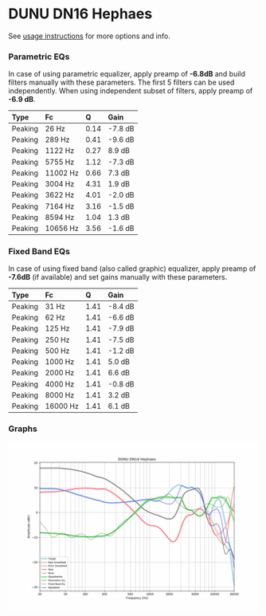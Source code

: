 # DUNU DN16 Hephaes
See [usage instructions](https://github.com/jaakkopasanen/AutoEq#usage) for more options and info.

### Parametric EQs
In case of using parametric equalizer, apply preamp of **-6.8dB** and build filters manually
with these parameters. The first 5 filters can be used independently.
When using independent subset of filters, apply preamp of **-6.9 dB**.

| Type    | Fc       |    Q | Gain    |
|:--------|:---------|:-----|:--------|
| Peaking | 26 Hz    | 0.14 | -7.8 dB |
| Peaking | 289 Hz   | 0.41 | -9.6 dB |
| Peaking | 1122 Hz  | 0.27 | 8.9 dB  |
| Peaking | 5755 Hz  | 1.12 | -7.3 dB |
| Peaking | 11002 Hz | 0.66 | 7.3 dB  |
| Peaking | 3004 Hz  | 4.31 | 1.9 dB  |
| Peaking | 3622 Hz  | 4.01 | -2.0 dB |
| Peaking | 7164 Hz  | 3.16 | -1.5 dB |
| Peaking | 8594 Hz  | 1.04 | 1.3 dB  |
| Peaking | 10656 Hz | 3.56 | -1.6 dB |

### Fixed Band EQs
In case of using fixed band (also called graphic) equalizer, apply preamp of **-7.6dB**
(if available) and set gains manually with these parameters.

| Type    | Fc       |    Q | Gain    |
|:--------|:---------|:-----|:--------|
| Peaking | 31 Hz    | 1.41 | -8.4 dB |
| Peaking | 62 Hz    | 1.41 | -6.6 dB |
| Peaking | 125 Hz   | 1.41 | -7.9 dB |
| Peaking | 250 Hz   | 1.41 | -7.5 dB |
| Peaking | 500 Hz   | 1.41 | -1.2 dB |
| Peaking | 1000 Hz  | 1.41 | 5.0 dB  |
| Peaking | 2000 Hz  | 1.41 | 6.6 dB  |
| Peaking | 4000 Hz  | 1.41 | -0.8 dB |
| Peaking | 8000 Hz  | 1.41 | 3.2 dB  |
| Peaking | 16000 Hz | 1.41 | 6.1 dB  |

### Graphs
![](./DUNU%20DN16%20Hephaes.png)